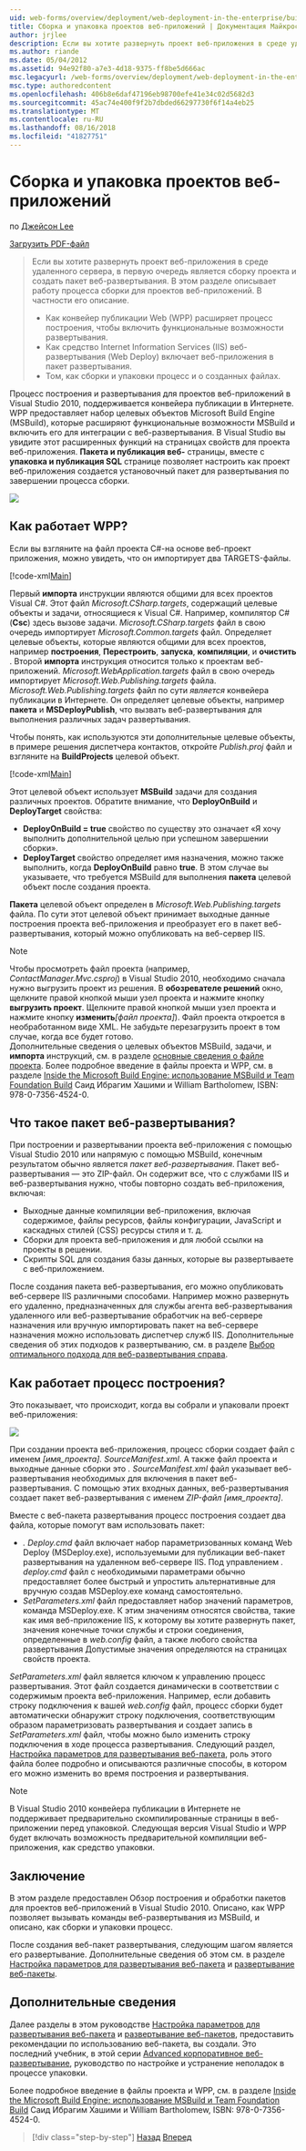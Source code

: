 ```yaml
---
uid: web-forms/overview/deployment/web-deployment-in-the-enterprise/building-and-packaging-web-application-projects
title: Сборка и упаковка проектов веб-приложений | Документация Майкрософт
author: jrjlee
description: Если вы хотите развернуть проект веб-приложения в среде удаленного сервера, в первую очередь является сборку проекта и создание packa развертывания web...
ms.author: riande
ms.date: 05/04/2012
ms.assetid: 94e92f80-a7e3-4d18-9375-ff8be5d666ac
msc.legacyurl: /web-forms/overview/deployment/web-deployment-in-the-enterprise/building-and-packaging-web-application-projects
msc.type: authoredcontent
ms.openlocfilehash: 406b8e6daf47196eb98700efe41e34c02d5682d3
ms.sourcegitcommit: 45ac74e400f9f2b7dbded66297730f6f14a4eb25
ms.translationtype: MT
ms.contentlocale: ru-RU
ms.lasthandoff: 08/16/2018
ms.locfileid: "41827751"
---
```

<a name="building-and-packaging-web-application-projects"></a>Сборка и упаковка проектов веб-приложений
====================
по [Джейсон Lee](https://github.com/jrjlee)

[Загрузить PDF-файл](https://msdnshared.blob.core.windows.net/media/MSDNBlogsFS/prod.evol.blogs.msdn.com/CommunityServer.Blogs.Components.WeblogFiles/00/00/00/63/56/8130.DeployingWebAppsInEnterpriseScenarios.pdf)

> Если вы хотите развернуть проект веб-приложения в среде удаленного сервера, в первую очередь является сборку проекта и создать пакет веб-развертывания. В этом разделе описывает работу процесса сборки для проектов веб-приложений. В частности его описание.
> 
> - Как конвейер публикации Web (WPP) расширяет процесс построения, чтобы включить функциональные возможности развертывания.
> - Как средство Internet Information Services (IIS) веб-развертывания (Web Deploy) включает веб-приложения в пакет развертывания.
> - Том, как сборки и упаковки процесс и о созданных файлах.


Процесс построения и развертывания для проектов веб-приложений в Visual Studio 2010, поддерживается конвейера публикации в Интернете. WPP предоставляет набор целевых объектов Microsoft Build Engine (MSBuild), которые расширяют функциональные возможности MSBuild и включить его для интеграции с веб-развертывания. В Visual Studio вы увидите этот расширенных функций на страницах свойств для проекта веб-приложения. **Пакета и публикация веб-** страницы, вместе с **упаковка и публикация SQL** странице позволяет настроить как проект веб-приложения создается установочный пакет для развертывания по завершении процесса сборки.

![](building-and-packaging-web-application-projects/_static/image1.png)

## <a name="how-does-the-wpp-work"></a>Как работает WPP?

Если вы взгляните на файл проекта C#-на основе веб-проект приложения, можно увидеть, что он импортирует два TARGETS-файлы.


[!code-xml[Main](building-and-packaging-web-application-projects/samples/sample1.xml)]


Первый **импорта** инструкции являются общими для всех проектов Visual C#. Этот файл *Microsoft.CSharp.targets*, содержащий целевые объекты и задачи, относящиеся к Visual C#. Например, компилятор C# (**Csc**) здесь вызове задачи. *Microsoft.CSharp.targets* файл в свою очередь импортирует *Microsoft.Common.targets* файл. Определяет целевые объекты, которые являются общими для всех проектов, например **построения**, **Перестроить**, **запуска**, **компиляции**, и **очистить** . Второй **импорта** инструкция относится только к проектам веб-приложений. *Microsoft.WebApplication.targets* файл в свою очередь импортирует *Microsoft.Web.Publishing.targets* файла. *Microsoft.Web.Publishing.targets* файл по сути *является* конвейера публикации в Интернете. Он определяет целевые объекты, например **пакета** и **MSDeployPublish**, что вызвать веб-развертывания для выполнения различных задач развертывания.

Чтобы понять, как используются эти дополнительные целевые объекты, в примере решения диспетчера контактов, откройте *Publish.proj* файл и взгляните на **BuildProjects** целевой объект.


[!code-xml[Main](building-and-packaging-web-application-projects/samples/sample2.xml)]


Этот целевой объект использует **MSBuild** задачи для создания различных проектов. Обратите внимание, что **DeployOnBuild** и **DeployTarget** свойства:

- **DeployOnBuild = true** свойство по существу это означает «Я хочу выполнить дополнительной целью при успешном завершении сборки».
- **DeployTarget** свойство определяет имя назначения, можно также выполнить, когда **DeployOnBuild** равно **true**. В этом случае вы указываете, что требуется MSBuild для выполнения **пакета** целевой объект после создания проекта.

**Пакета** целевой объект определен в *Microsoft.Web.Publishing.targets* файла. По сути этот целевой объект принимает выходные данные построения проекта веб-приложения и преобразует его в пакет веб-развертывания, который можно опубликовать на веб-сервер IIS.

> [!NOTE]
> Чтобы просмотреть файл проекта (например, <em>ContactManager.Mvc.csproj</em>) в Visual Studio 2010, необходимо сначала нужно выгрузить проект из решения. В <strong>обозревателе решений</strong> окно, щелкните правой кнопкой мыши узел проекта и нажмите кнопку <strong>выгрузить проект</strong>. Щелкните правой кнопкой мыши узел проекта и нажмите кнопку <strong>изменить</strong><em>[файл проекта]</em>). Файл проекта откроется в необработанном виде XML. Не забудьте перезагрузить проект в том случае, когда все будет готово.  
> Дополнительные сведения о целевых объектов MSBuild, задачи, и <strong>импорта</strong> инструкций, см. в разделе [основные сведения о файле проекта](understanding-the-project-file.md). Более подробное введение в файлы проекта и WPP, см. в разделе [Inside the Microsoft Build Engine: использование MSBuild и Team Foundation Build](http://amzn.com/0735645248) Саид Ибрагим Хашими и William Bartholomew, ISBN: 978-0-7356-4524-0.


## <a name="what-is-a-web-deployment-package"></a>Что такое пакет веб-развертывания?

При построении и развертывании проекта веб-приложения с помощью Visual Studio 2010 или напрямую с помощью MSBuild, конечным результатом обычно является *пакет веб-развертывания*. Пакет веб-развертывания — это ZIP-файл. Он содержит все, что с службами IIS и веб-развертывания нужно, чтобы повторно создать веб-приложения, включая:

- Выходные данные компиляции веб-приложения, включая содержимое, файлы ресурсов, файлы конфигурации, JavaScript и каскадных стилей (CSS) ресурсы стиля и т. д.
- Сборки для проекта веб-приложения и для любой ссылки на проекты в решении.
- Скрипты SQL для создания базы данных, которые вы развертываете с веб-приложением.

После создания пакета веб-развертывания, его можно опубликовать веб-сервере IIS различными способами. Например можно развернуть его удаленно, предназначенных для службы агента веб-развертывания удаленного или веб-развертывание обработчик на веб-сервере назначения или вручную импортировать пакет на веб-сервере назначения можно использовать диспетчер служб IIS. Дополнительные сведения об этих подходов к развертыванию, см. в разделе [Выбор оптимального подхода для веб-развертывания справа](../configuring-server-environments-for-web-deployment/choosing-the-right-approach-to-web-deployment.md).

## <a name="how-does-the-build-process-work"></a>Как работает процесс построения?

Это показывает, что происходит, когда вы собрали и упаковали проект веб-приложения:

![](building-and-packaging-web-application-projects/_static/image2.png)

При создании проекта веб-приложения, процесс сборки создает файл с именем *[имя_проекта]. SourceManifest.xml*. А также файл проекта и выходные данные сборки это *. SourceManifest.xml* файл указывает веб-развертывания необходимых для включения в пакет веб-развертывания. С помощью этих входных данных, веб-развертывания создает пакет веб-развертывания с именем *ZIP-файл [имя_проекта]*.

Вместе с веб-пакета развертывания процесс построения создает два файла, которые помогут вам использовать пакет:

- *. Deploy.cmd* файл включает набор параметризованных команд Web Deploy (MSDeploy.exe), используемыми для публикации веб-пакет развертывания на удаленном веб-сервере IIS. Под управлением *. deploy.cmd* файл с необходимыми параметрами обычно предоставляет более быстрый и упростить альтернативные для вручную создав MSDeploy.exe команд самостоятельно.
- *SetParameters.xml* файл предоставляет набор значений параметров, команда MSDeploy.exe. К этим значениям относятся свойства, такие как имя веб-приложение IIS, к которому вы хотите развернуть пакет, значения конечные точки службы и строки соединения, определенные в *web.config* файл, а также любого свойства развертывания Допустимые значения определяются на страницах свойств проекта.

*SetParameters.xml* файл является ключом к управлению процесс развертывания. Этот файл создается динамически в соответствии с содержимым проекта веб-приложения. Например, если добавить строку подключения к вашей *web.config* файл, процесс сборки будет автоматически обнаружит строку подключения, соответствующим образом параметризовать развертывания и создает запись в  *SetParameters.xml* файл, чтобы можно было изменить строку подключения в ходе процесса развертывания. Следующий раздел, [Настройка параметров для развертывания веб-пакета](configuring-parameters-for-web-package-deployment.md), роль этого файла более подробно и описываются различные способы, в котором его можно изменить во время построения и развертывания.

> [!NOTE]
> В Visual Studio 2010 конвейера публикации в Интернете не поддерживает предварительно скомпилированные страницы в веб-приложении перед упаковкой. Следующая версия Visual Studio и WPP будет включать возможность предварительной компиляции веб-приложения, как средство упаковки.


## <a name="conclusion"></a>Заключение

В этом разделе предоставлен Обзор построения и обработки пакетов для проектов веб-приложений в Visual Studio 2010. Описано, как WPP позволяет вызывать команды веб-развертывания из MSBuild, и описано, как сборки и упаковки процесс.

После создания веб-пакет развертывания, следующим шагом является его развертывание. Дополнительные сведения об этом см. в разделе [Настройка параметров для развертывания веб-пакета](configuring-parameters-for-web-package-deployment.md) и [развертывание веб-пакеты](deploying-web-packages.md).

## <a name="further-reading"></a>Дополнительные сведения

Далее разделы в этом руководстве [Настройка параметров для развертывания веб-пакета](configuring-parameters-for-web-package-deployment.md) и [развертывание веб-пакетов](deploying-web-packages.md), предоставить рекомендации по использованию веб-пакета, вы создали. Это последний учебник, в этой серии [Advanced корпоративное веб-развертывание](../advanced-enterprise-web-deployment/advanced-enterprise-web-deployment.md), руководство по настройке и устранение неполадок в процессе упаковки.

Более подробное введение в файлы проекта и WPP, см. в разделе [Inside the Microsoft Build Engine: использование MSBuild и Team Foundation Build](http://amzn.com/0735645248) Саид Ибрагим Хашими и William Bartholomew, ISBN: 978-0-7356-4524-0.

> [!div class="step-by-step"]
> [Назад](understanding-the-build-process.md)
> [Вперед](configuring-parameters-for-web-package-deployment.md)
